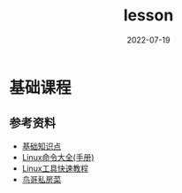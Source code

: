 ﻿---
title: lesson
category:
  - Linux
tag:
  - lesson
date: 2022-07-19
---

# 基础课程


## 参考资料
- [基础知识点](../_resources/Linux_知识点.resources/linux课程知识点大纲及学习顺序.docx)
- [Linux命令大全(手册)](https://www.linuxcool.com/)
- [Linux工具快速教程](https://linuxtools-rst.readthedocs.io/zh-cn/latest/)
- [鸟哥私房菜](https://linux.vbird.org/)

